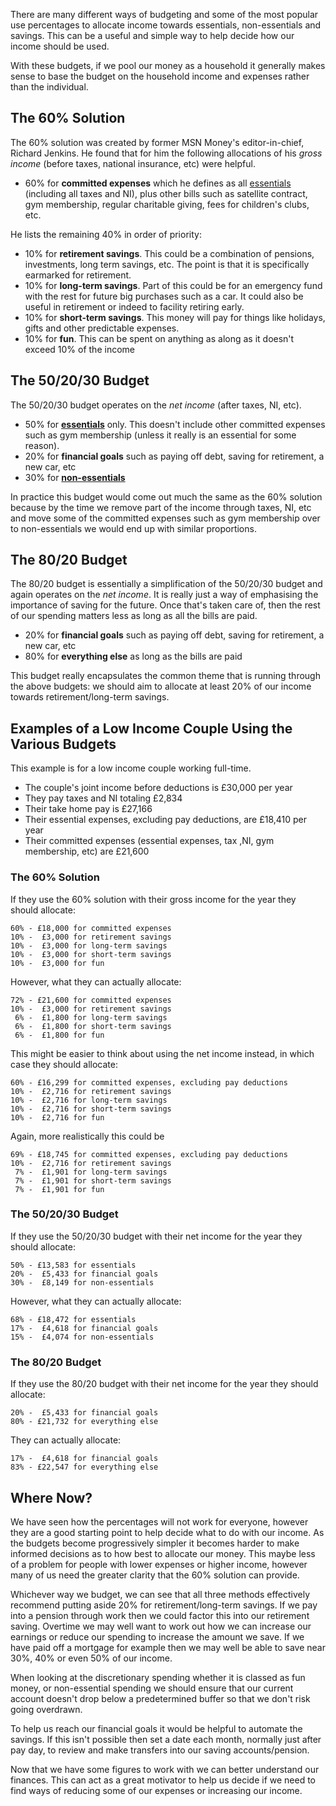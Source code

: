 There are many different ways of budgeting and some of the most popular use percentages to allocate income towards essentials, non-essentials and savings.  This can be a useful and simple way to help decide how our income should be used.

With these budgets, if we pool our money as a household it generally makes sense to base the budget on the household income and expenses rather than the individual.

## The 60% Solution

<script type="text/javascript" src="https://www.gstatic.com/charts/loader.js"></script>
<script type="text/javascript">
  google.charts.load('current', {'packages':['corechart']});
  google.charts.setOnLoadCallback(drawChart);

  function drawChart() {
    var data = new google.visualization.DataTable();
    data.addColumn('string', 'Destination');
    data.addColumn('number', 'Allocation');
    data.addRows([
      ['Commited Expenses', 60],
      ['Retirement Savings', 10],
      ['Long-term Savings', 10],
      ['Short-term Savings', 10],
      ['Fun', 10],
    ]);
    var options = {'title':'The 60% solution',
                   'width':500,
                   'height':300};
    var chart = new google.visualization.PieChart(document.getElementById('60_solution_chart_div'));
    chart.draw(data, options);
  }
</script>
<div class="pull-right" id="60_solution_chart_div"></div>

The 60% solution was created by former MSN Money's editor-in-chief, Richard Jenkins.  He found that for him the following allocations of his _gross income_ (before taxes, national insurance, etc) were helpful.

* 60% for **committed expenses** which he defines as all [essentials](/articles/how-to-identify-essential-expenses/) (including all taxes and NI), plus other bills such as satellite contract, gym membership, regular charitable giving, fees for children's clubs, etc.

He lists the remaining 40% in order of priority:

* 10% for **retirement savings**.  This could be a combination of pensions, investments, long term savings, etc.  The point is that it is specifically earmarked for retirement.
* 10% for **long-term savings**.  Part of this could be for an emergency fund with the rest for future big purchases such as a car.  It could also be useful in retirement or indeed to facility retiring early.
* 10% for **short-term savings**.  This money will pay for things like holidays, gifts and other predictable expenses.
* 10% for **fun**.  This can be spent on anything as along as it doesn't exceed 10% of the income



## The 50/20/30 Budget
<script type="text/javascript">
  google.charts.load('current', {'packages':['corechart']});
  google.charts.setOnLoadCallback(drawChart);

  function drawChart() {
    var data = new google.visualization.DataTable();
    data.addColumn('string', 'Destination');
    data.addColumn('number', 'Allocation');
    data.addRows([
      ['Essentials', 50],
      ['Financial Goals', 20],
      ['Non-essentials', 30],
    ]);
    var options = {'title':'The 50/20/30 budget',
                   'width':500,
                   'height':300};
    var chart = new google.visualization.PieChart(document.getElementById('502030_chart_div'));
    chart.draw(data, options);
  }
</script>
<div class="pull-right" id="502030_chart_div"></div>

The 50/20/30 budget operates on the _net income_ (after taxes, NI, etc).

* 50% for **[essentials](/articles/how-to-identify-essential-expenses/)** only.  This doesn't include other committed expenses such as gym membership (unless it really is an essential for some reason).
* 20% for **financial goals** such as paying off debt,
      saving for retirement, a new car, etc
* 30% for **[non-essentials](/articles/putting-non-essential-spending-into-perspective/)**

In practice this budget would come out much the same as the 60% solution because by the time we remove part of the income through taxes, NI, etc and move some of the committed expenses such as gym membership over to non-essentials we would end up with similar proportions.


## The 80/20 Budget
<script type="text/javascript">
  google.charts.load('current', {'packages':['corechart']});
  google.charts.setOnLoadCallback(drawChart);

  function drawChart() {
    var data = new google.visualization.DataTable();
    data.addColumn('string', 'Destination');
    data.addColumn('number', 'Allocation');
    data.addRows([
      ['Financial Goals', 20],
      ['Everything else', 80],
    ]);
    var options = {'title':'The 80/20 budget',
                   'width':500,
                   'height':300};
    var chart = new google.visualization.PieChart(document.getElementById('8020_chart_div'));
    chart.draw(data, options);
  }
</script>
<div class="pull-right" id="8020_chart_div"></div>

The 80/20 budget is essentially a simplification of the 50/20/30 budget and again operates on the _net income_.  It is really just a way of emphasising the importance of saving for the future.  Once that's taken care of, then the rest of our spending matters less as long as all the bills are paid.

* 20% for **financial goals** such as paying off debt,
      saving for retirement, a new car, etc
* 80% for **everything else** as long as the bills are paid

This budget really encapsulates the common theme that is running through the above budgets:  we should aim to allocate at least 20% of our income towards retirement/long-term savings.



## Examples of a Low Income Couple Using the Various Budgets
This example is for a low income couple working full-time.

* The couple's joint income before deductions is £30,000 per year
* They pay taxes and NI totaling £2,834
* Their take home pay is £27,166
* Their essential expenses, excluding pay deductions, are £18,410 per year
* Their committed expenses (essential expenses, tax ,NI, gym membership, etc) are £21,600


### The 60% Solution

If they use the 60% solution with their gross income for the year they should allocate:

    60% - £18,000 for committed expenses
    10% -  £3,000 for retirement savings
    10% -  £3,000 for long-term savings
    10% -  £3,000 for short-term savings
    10% -  £3,000 for fun

However, what they can actually allocate:

    72% - £21,600 for committed expenses
    10% -  £3,000 for retirement savings
     6% -  £1,800 for long-term savings
     6% -  £1,800 for short-term savings
     6% -  £1,800 for fun

This might be easier to think about using the net income instead, in which case they should allocate:

    60% - £16,299 for committed expenses, excluding pay deductions
    10% -  £2,716 for retirement savings
    10% -  £2,716 for long-term savings
    10% -  £2,716 for short-term savings
    10% -  £2,716 for fun

Again, more realistically this could be

    69% - £18,745 for committed expenses, excluding pay deductions
    10% -  £2,716 for retirement savings
     7% -  £1,901 for long-term savings
     7% -  £1,901 for short-term savings
     7% -  £1,901 for fun



### The 50/20/30 Budget

If they use the 50/20/30 budget with their net income for the year they should allocate:

    50% - £13,583 for essentials
    20% -  £5,433 for financial goals
    30% -  £8,149 for non-essentials

However, what they can actually allocate:

    68% - £18,472 for essentials
    17% -  £4,618 for financial goals
    15% -  £4,074 for non-essentials

### The 80/20 Budget

If they use the 80/20 budget with their net income for the year they should allocate:

    20% -  £5,433 for financial goals
    80% - £21,732 for everything else

They can actually allocate:

    17% -  £4,618 for financial goals
    83% - £22,547 for everything else

## Where Now?
We have seen how the percentages will not work for everyone, however they are a good starting point to help decide what to do with our income.  As the budgets become progressively simpler it becomes harder to make informed decisions as to how best to allocate our money.  This maybe less of a problem for people with lower expenses or higher income, however many of us need the greater clarity that the 60% solution can provide.

Whichever way we budget, we can see that all three methods effectively recommend putting aside 20% for retirement/long-term savings.  If we pay into a pension through work then we could factor this into our retirement saving.  Overtime we may well want to work out how we can increase our earnings or reduce our spending to increase the amount we save.  If we have paid off a mortgage for example then we may well be able to save near 30%, 40% or even 50% of our income.

When looking at the discretionary spending whether it is classed as fun money, or non-essential spending we should ensure that our current account doesn't drop below a predetermined buffer so that we don't risk going overdrawn.

To help us reach our financial goals it would be helpful to automate the savings.  If this isn't possible then set a date each month, normally just after pay day, to review and make transfers into our saving accounts/pension.

Now that we have some figures to work with we can better understand our finances.  This can act as a great motivator to help us decide if we need to find ways of reducing some of our expenses or increasing our income.
